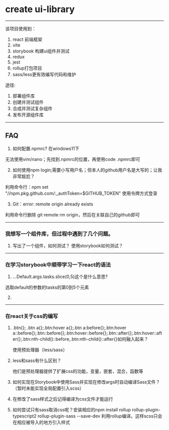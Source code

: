 # create ui-library

---

该项目使用到：

1. react 前端框架
2. vite
3. storybook 构建ui组件并测试
4. redux 
5. jest 
6. rollup打包项目
6. sass/less更有效编写代码和维护



途径:

1. 部署组件库
2. 创建并测试组件
3. 合成并测试复杂组件
4. 发布开源组件库

---




## FAQ
1. 如何配置.npmrc? 在windows11下

无法使用vim/nano；先找到.npmrc的位置，再使用code .npmrc即可

2. 如何使用npm login;需要小写用户名；但本人的github用户名是大写的；让我非常尴尬？

利用命令行：npm set "//npm.pkg.github.com/:_authToken=$GITHUB_TOKEN" 使用令牌方式登录

3. Git：error: remote origin already exists

利用命令行删除 git remote rm origin，然后在关联自己的github即可



---



### 我想写一个组件库，但过程中遇到了几个问题。



1. 写出了一个组件，如何测试？
   使用storybook如何测试？



---



### 在学习storybook中顺带学习一下react的语法

1. ...Default.args.tasks.slice(0,5)这个是什么意思?

选取default的参数的tasks的第0到5个元素

2. 



---

### 在react关于css的编写

1. .btn{}; .btn a{};.btn:hover a{};.btn a:before{};.btn:hover a::before{};.btn::before{};.btn:hover::before{};.btn::after{};.btn:hover::after{};.btn:nth-child()::before,.btn:nth-child()::after{}如何融入起来？

   使用预处理器（less/sass）

2. less和sass有什么区别？

   他们是预处理器提供了扩展css的功能，变量，嵌套，混合，函数等

3. 如何实现在Storybook中使用Sass并实现在修改args时自动编译Sass文件？（暂时未能实现全局配置引入scss）
4. 在修改了sass样式之后记得编译为css文件才能运行
5.  如何尝试只有sass取消css呢？安装相应的npm install rollup rollup-plugin-typescript2 rollup-plugin-sass --save-dev 利用rollup编译。这样scss只会在相应被导入的地方引入样式



